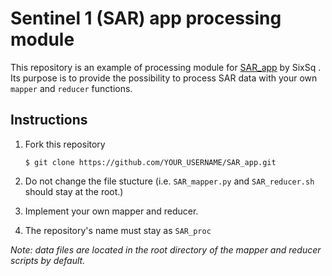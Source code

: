 Sentinel 1 (SAR) app processing module
===============================

This repository is an example of processing module for [SAR_app](https://raw.githubusercontent.com/SimonNtz/SAR_app/) by SixSq . 
Its purpose is to provide the possibility to process SAR data with your own `mapper` and `reducer` functions.

## Instructions

1. Fork this repository
    ```
    $ git clone https://github.com/YOUR_USERNAME/SAR_app.git
     ```
1. Do not change the file stucture (i.e. `SAR_mapper.py` and `SAR_reducer.sh` should stay at the root.)

1. Implement your own mapper and reducer.

1. The repository's name must stay as `SAR_proc`

*Note: data files are located in the root directory of the mapper and reducer scripts by default.*
